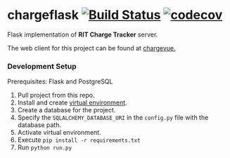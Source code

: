# chargeflask [![Build Status](https://travis-ci.org/ritstudentgovernment/chargeflask.svg?branch=master)](https://travis-ci.org/ritstudentgovernment/chargeflask) [![codecov](https://codecov.io/gh/ritstudentgovernment/chargeflask/branch/master/graph/badge.svg)](https://codecov.io/gh/ritstudentgovernment/chargeflask) 



Flask implementation of **RIT Charge Tracker** server.

The web client for this project can be found at [chargevue.](https://github.com/ritstudentgovernment/chargevue)



### Development Setup

Prerequisites: Flask and PostgreSQL

1. Pull project from this repo.
2. Install and create [virtual environment](http://python-guide-pt-br.readthedocs.io/en/latest/dev/virtualenvs/).
3. Create a database for the project.
4. Specify the ``SQLALCHEMY_DATABASE_URI`` in the ``config.py`` file with the database path.
5. Activate virtual environment.
6. Execute `pip install -r requirements.txt`
7. Run ``python run.py``



